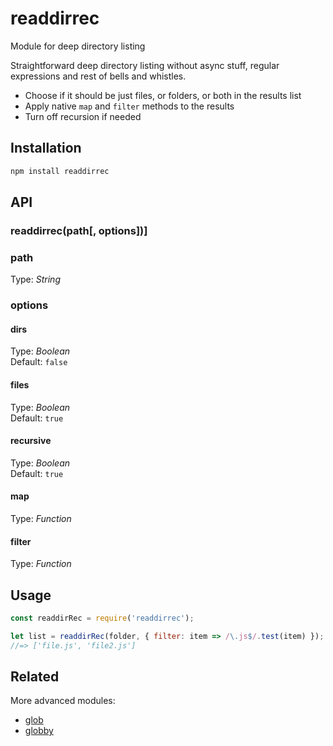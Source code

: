 # readdirrec   
Module for deep directory listing 

Straightforward deep directory listing without async stuff, regular expressions and rest of bells and whistles. 
- Choose if it should be just files, or folders, or both in the results list
- Apply native `map` and `filter` methods to the results
- Turn off recursion if needed



## Installation
```bash
npm install readdirrec
```


## API

### readdirrec(path[, options])]

### path
Type: _String_


### options
#### dirs
Type: _Boolean_  
Default: `false`

#### files
Type: _Boolean_  
Default: `true`

#### recursive
Type: _Boolean_  
Default: `true`

#### map
Type: _Function_  

#### filter
Type: _Function_




## Usage
```javascript
const readdirRec = require('readdirrec');

let list = readdirRec(folder, { filter: item => /\.js$/.test(item) });
//=> ['file.js', 'file2.js']
```

## Related
More advanced modules:
* [glob](https://github.com/isaacs/node-glob)
* [globby](https://github.com/sindresorhus/globby)